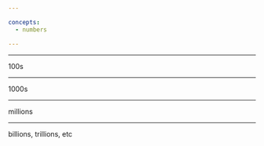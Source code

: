 ```yaml
---

concepts:
  - numbers

---
```


--------------------------------------------------

100s

--------------------------------------------------

1000s

--------------------------------------------------

millions

--------------------------------------------------

billions, trillions, etc
